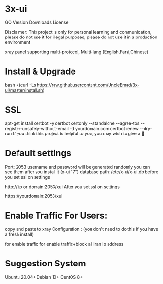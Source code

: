 # 3x-ui

  GO Version Downloads License

Disclaimer: This project is only for personal learning and communication, please do not use it for illegal purposes, please do not use it in a production environment

xray panel supporting multi-protocol, Multi-lang (English,Farsi,Chinese)

# Install & Upgrade

bash <(curl -Ls https://raw.githubusercontent.com/UncleEmad/3x-ui/master/install.sh)

# SSL
apt-get install certbot -y
certbot certonly --standalone --agree-tos --register-unsafely-without-email -d yourdomain.com
certbot renew --dry-run
If you think this project is helpful to you, you may wish to give a 🌟

# Default settings
Port: 2053
username and password will be generated randomly you can see them after you install it (x-ui "7")
database path: /etc/x-ui/x-ui.db
before you set ssl on settings

http:// ip or domain:2053/xui
After you set ssl on settings

https://yourdomain:2053/xui

# Enable Traffic For Users:
copy and paste to xray Configuration : (you don't need to do this if you have a fresh install)

for enable traffic
for enable traffic+block all iran ip address

# Suggestion System
Ubuntu 20.04+
Debian 10+
CentOS 8+
